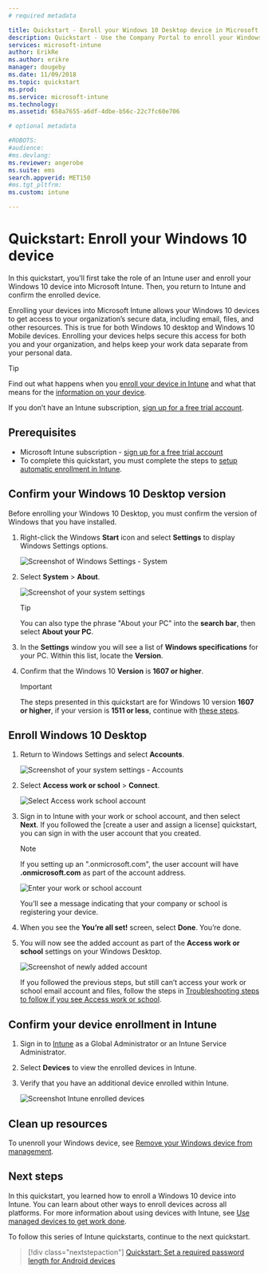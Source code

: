 ```yaml
---
# required metadata

title: Quickstart - Enroll your Windows 10 Desktop device in Microsoft Intune
description: Quickstart - Use the Company Portal to enroll your Windows 10 Desktop device into Microsoft Intune.
services: microsoft-intune
author: ErikRe
ms.author: erikre
manager: dougeby
ms.date: 11/09/2018
ms.topic: quickstart
ms.prod:
ms.service: microsoft-intune
ms.technology:
ms.assetid: 658a7655-a6df-4dbe-b56c-22c7fc60e706

# optional metadata

#ROBOTS:
#audience:
#ms.devlang:
ms.reviewer: angerobe
ms.suite: ems
search.appverid: MET150
#ms.tgt_pltfrm:
ms.custom: intune

---
```


# Quickstart: Enroll your Windows 10 device

In this quickstart, you'll first take the role of an Intune user and enroll your Windows 10 device into Microsoft Intune. Then, you return to Intune and confirm the enrolled device.

Enrolling your devices into Microsoft Intune allows your Windows 10 devices to get access to your organization’s secure data, including email, files, and other resources. This is true for both Windows 10 desktop and Windows 10 Mobile devices. Enrolling your devices helps secure this access for both you and your organization, and helps keep your work data separate from your personal data.

> [!TIP]
> Find out what happens when you [enroll your device in Intune](/intune-user-help/what-happens-if-you-install-the-company-portal-app-and-enroll-your-device-in-intune-windows.md) and what that means for the [information on your device](/intune-user-help/what-info-can-your-company-see-when-you-enroll-your-device-in-intune.md).

If you don’t have an Intune subscription, [sign up for a free trial account](free-trial-sign-up.md).

## Prerequisites

- Microsoft Intune subscription - [sign up for a free trial account](free-trial-sign-up.md)
- To complete this quickstart, you must complete the steps to [setup automatic enrollment in Intune](quickstart-setup-auto-enrollment.md).

## Confirm your Windows 10 Desktop version

Before enrolling your Windows 10 Desktop, you must confirm the version of Windows that you have installed.

1. Right-click the Windows **Start** icon and select **Settings** to display Windows Settings options.

   ![Screenshot of Windows Settings - System](media/quickstart-enroll-windows-device/quickstart-enroll-windows-device-01.png)

2. Select **System** > **About**. 

   ![Screenshot of your system settings](media/quickstart-enroll-windows-device/quickstart-enroll-windows-device-02.png)

    > [!TIP]
    > You can also type the phrase "About your PC" into the **search bar**, then select **About your PC**.

3. In the **Settings** window you will see a list of **Windows specifications** for your PC. Within this list, locate the **Version**.

4. Confirm that the Windows 10 **Version** is **1607 or higher**.

    > [!IMPORTANT]
    > The steps presented in this quickstart are for Windows 10 version **1607 or higher**, if your version is **1511 or less**, continue with [these steps](/intune-user-help/enroll-your-w10-device-your-account.md).

## Enroll Windows 10 Desktop

1. Return to Windows Settings and select **Accounts**.

   ![Screenshot of your system settings - Accounts](media/quickstart-enroll-windows-device/quickstart-enroll-windows-device-03.png)

2. Select **Access work or school** > **Connect**.

    ![Select Access work school account](media/quickstart-enroll-windows-device/quickstart-enroll-windows-device-04.png)

3. Sign in to Intune with your work or school account, and then select **Next**. If you followed the [create a user and assign a license] quickstart, you can sign in with the user account that you created.

    > [!NOTE]
    > If you setting up an ".onmicrosoft.com", the user account will have **.onmicrosoft.com** as part of the account address. 

   ![Enter your work or school account](media/quickstart-enroll-windows-device/quickstart-enroll-windows-device-05.png)

    You’ll see a message indicating that your company or school is registering your device.

4. When you see the **You’re all set!** screen, select **Done**. You’re done.

5. You will now see the added account as part of the **Access work or school** settings on your Windows Desktop.

   ![Screenshot of newly added account](media/quickstart-enroll-windows-device/quickstart-enroll-windows-device-06.png)

    If you followed the previous steps, but still can’t access your work or school email account and files, follow the steps in [Troubleshooting steps to follow if you see Access work or school](/intune-user-help/troubleshoot-your-windows-10-device-windows.md#troubleshooting-steps-to-follow-if-you-see-access-work-or-school).

## Confirm your device enrollment in Intune

1. Sign in to [Intune](https://aka.ms/intuneportal) as a Global Administrator or an Intune Service Administrator.
2. Select **Devices** to view the enrolled devices in Intune.
3. Verify that you have an additional device enrolled within Intune.

   ![Screenshot Intune enrolled devices](media/quickstart-enroll-windows-device/quickstart-enroll-windows-device-07.png)

## Clean up resources

To unenroll your Windows device, see [Remove your Windows device from management](/intune-user-help/unenroll-your-device-from-intune-windows.md).

## Next steps

In this quickstart, you learned how to enroll a Windows 10 device into Intune. You can learn about other ways to enroll devices across all platforms. For more information about using devices with Intune, see [Use managed devices to get work done](/intune-user-help/use-managed-devices-to-get-work-done.md).

To follow this series of Intune quickstarts, continue to the next quickstart.

> [!div class="nextstepaction"]
> [Quickstart: Set a required password length for Android devices](quickstart-set-password-length-android.md)